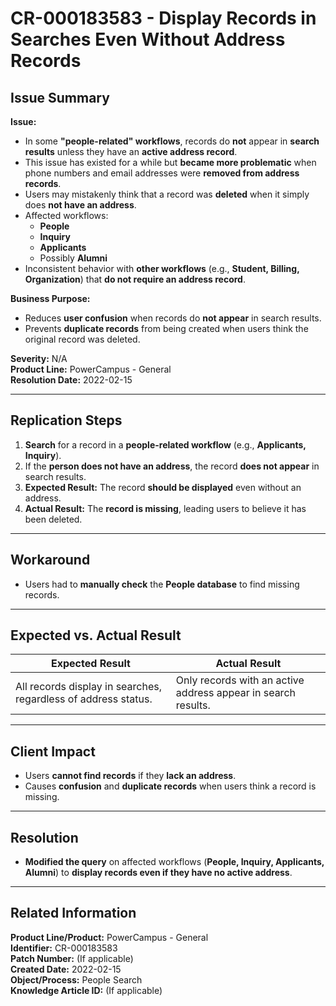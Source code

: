 # CR-000183583 - Display Records in Searches Even Without Address Records  

## **Issue Summary**  
**Issue:**  
- In some **"people-related" workflows**, records do **not** appear in **search results** unless they have an **active address record**.  
- This issue has existed for a while but **became more problematic** when phone numbers and email addresses were **removed from address records**.  
- Users may mistakenly think that a record was **deleted** when it simply does **not have an address**.  
- Affected workflows:  
  - **People**  
  - **Inquiry**  
  - **Applicants**  
  - Possibly **Alumni**  
- Inconsistent behavior with **other workflows** (e.g., **Student, Billing, Organization**) that **do not require an address record**.  

**Business Purpose:**  
- Reduces **user confusion** when records do **not appear** in search results.  
- Prevents **duplicate records** from being created when users think the original record was deleted.  

**Severity:** N/A  
**Product Line:** PowerCampus - General  
**Resolution Date:** 2022-02-15  

---

## **Replication Steps**  
1. **Search** for a record in a **people-related workflow** (e.g., **Applicants, Inquiry**).  
2. If the **person does not have an address**, the record **does not appear** in search results.  
3. **Expected Result:** The record **should be displayed** even without an address.  
4. **Actual Result:** The **record is missing**, leading users to believe it has been deleted.  

---

## **Workaround**  
- Users had to **manually check** the **People database** to find missing records.  

---

## **Expected vs. Actual Result**  
| **Expected Result** | **Actual Result** |
|---------------------|------------------|
| All records display in searches, regardless of address status. | Only records with an active address appear in search results. |

---

## **Client Impact**  
- Users **cannot find records** if they **lack an address**.  
- Causes **confusion** and **duplicate records** when users think a record is missing.  

---

## **Resolution**  
- **Modified the query** on affected workflows (**People, Inquiry, Applicants, Alumni**) to **display records even if they have no active address**.  

---

## **Related Information**  
**Product Line/Product:** PowerCampus - General  
**Identifier:** CR-000183583  
**Patch Number:** (If applicable)  
**Created Date:** 2022-02-15  
**Object/Process:** People Search  
**Knowledge Article ID:** (If applicable)  
